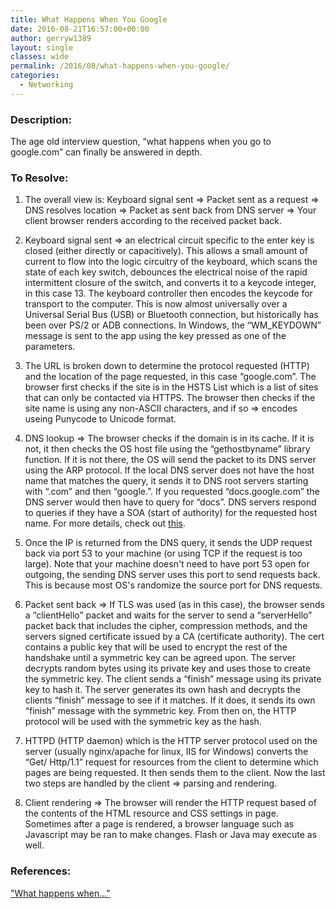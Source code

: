```yaml
---
title: What Happens When You Google
date: 2016-08-21T16:57:00+00:00
author: gerryw1389
layout: single
classes: wide
permalink: /2016/08/what-happens-when-you-google/
categories:
  - Networking
---
```

<!--more-->

### Description:

The age old interview question, &#8220;what happens when you go to google.com&#8221; can finally be answered in depth.

### To Resolve:

1. The overall view is: Keyboard signal sent => Packet sent as a request => DNS resolves location => Packet as sent back from DNS server => Your client browser renders according to the received packet back.

2. Keyboard signal sent => an electrical circuit specific to the enter key is closed (either directly or capacitively). This allows a small amount of current to flow into the logic circuitry of the keyboard, which scans the state of each key switch, debounces the electrical noise of the rapid intermittent closure of the switch, and converts it to a keycode integer, in this case 13. The keyboard controller then encodes the keycode for transport to the computer. This is now almost universally over a Universal Serial Bus (USB) or Bluetooth connection, but historically has been over PS/2 or ADB connections. In Windows, the &#8220;WM_KEYDOWN&#8221; message is sent to the app using the key pressed as one of the parameters.

3. The URL is broken down to determine the protocol requested (HTTP) and the location of the page requested, in this case &#8220;google.com&#8221;. The browser first checks if the site is in the HSTS List which is a list of sites that can only be contacted via HTTPS. The browser then checks if the site name is using any non-ASCII characters, and if so => encodes useing Punycode to Unicode format.

4. DNS lookup => The browser checks if the domain is in its cache. If it is not, it then checks the OS host file using the &#8220;gethostbyname&#8221; library function. If it is not there, the OS will send the packet to its DNS server using the ARP protocol. If the local DNS server does not have the host name that matches the query, it sends it to DNS root servers starting with &#8220;.com&#8221; and then &#8220;google.&#8221;. If you requested &#8220;docs.google.com&#8221; the DNS server would then have to query for &#8220;docs&#8221;. DNS servers respond to queries if they have a SOA (start of authority) for the requested host name. For more details, check out [this](https://www.verisign.com/en_US/website-presence/online/how-dns-works/index.xhtml?).

5. Once the IP is returned from the DNS query, it sends the UDP request back via port 53 to your machine (or using TCP if the request is too large). Note that your machine doesn't need to have port 53 open for outgoing, the sending DNS server uses this port to send requests back. This is because most OS's randomize the source port for DNS requests.

6. Packet sent back => If TLS was used (as in this case), the browser sends a &#8220;clientHello&#8221; packet and waits for the server to send a &#8220;serverHello&#8221; packet back that includes the cipher, compression methods, and the servers signed certificate issued by a CA (certificate authority). The cert contains a public key that will be used to encrypt the rest of the handshake until a symmetric key can be agreed upon. The server decrypts random bytes using its private key and uses those to create the symmetric key. The client sends a &#8220;finish&#8221; message using its private key to hash it. The server generates its own hash and decrypts the clients &#8220;finish&#8221; message to see if it matches. If it does, it sends its own &#8220;finish&#8221; message with the symmetric key. From then on, the HTTP protocol will be used with the symmetric key as the hash.

7. HTTPD (HTTP daemon) which is the HTTP server protocol used on the server (usually nginx/apache for linux, IIS for Windows) converts the &#8220;Get/ Http/1.1&#8221; request for resources from the client to determine which pages are being requested. It then sends them to the client. Now the last two steps are handled by the client => parsing and rendering.

8. Client rendering => The browser will render the HTTP request based of the contents of the HTML resource and CSS settings in page. Sometimes after a page is rendered, a browser language such as Javascript may be ran to make changes. Flash or Java may execute as well.

### References:

["What happens when..."](https://github.com/alex/what-happens-when)